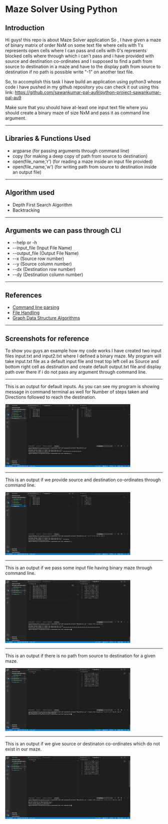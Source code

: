 # Maze Solver Using Python

## Introduction
Hi guys! this repo is about Maze Solver application So , I have given a maze of binary matrix of order NxM on some text file where cells with 1's represents open cells where I can pass and cells with 0's represents blocked cells where through which i can't pass and i have provided with source and destination co-ordinates and I supposed to find a path from source to destination in a maze and have to the display path from source to destination if no path is possible write "-1" on another text file.

So, to accomplish this task I have build an application using python3 whose code i have pushed in my github repository 
you can check it out using this link: <https://github.com/sawankumar-pal-au9/python-project-sawankumar-pal-au9>

Make sure that you should have at-least one input text file where you should create a binary maze of size NxM and pass 
it as command line argument.
___
## Libraries & Functions Used
* argparse               (for passing arguments through command line)
* copy                   (for making a deep copy of path from source to destination)
* open(file_name,'r')    (for reading a maze inside an input file provided)
* open(file_name,'w')    (for writing path from source to destination inside an output file)
---
## Algorithm used
* Depth First Search Algorithm
* Backtracking
---
## Arguments we can pass through CLI
* --help or -h         
* --input_file (Input File Name)
* --output_file (Output File Name)
* --x (Source row number)
* --y (Source column number)
* --dx (Destination row number)
* --dy (Destination column number)
---
## References
* [Command line parsing](https://www.youtube.com/watch?v=0twL6MXCLdQ)
* [File Handling](https://www.youtube.com/watch?v=ixEeeNjjOJ0)
* [Graph Data Structure Algorithms](https://www.geeksforgeeks.org/graph-data-structure-and-algorithms/)
---
## Screenshots for reference
To show you guys an example how my code works I have created two input files input.txt and input2.txt where I defined a binary maze.
My program will take input.txt file as a default input file and treat top left cell as Source and bottom right cell as destination
and create default output.txt file and display path over there if i do not pass any argument through command line.
___
This is an output for default inputs.
As you can see my program is showing message in command terminal as well for Number of steps taken and Directions followed to reach the destination.

<img src="images/image1.jpg" width=400 height=200>

___
This is an output if we provide source and destination co-ordinates through command line.

<img src="images/image2.jpg" width=400 height=200>

___
This is an output if we pass some input file having binary maze through command line.

<img src="images/image3.jpg" width=400 height=200>

___
This is an output if there is no path from source to destination for a given maze.

<img src="images/image4.jpg" width=400 height=200>

___
This is an output if we give source or destinaton co-ordinates which do not exist in our maze.

<img src="images/image5.jpg" width=400 height=200>
